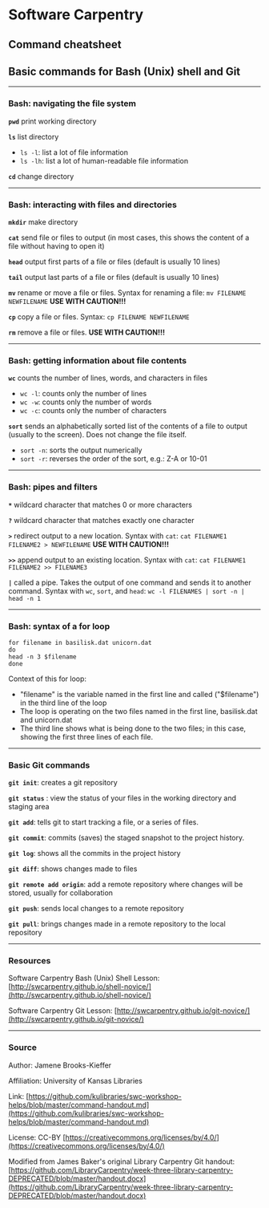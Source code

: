 # Software Carpentry

## Command cheatsheet
## Basic commands for Bash (Unix) shell and Git

---

### Bash: navigating the file system

**`pwd`** print working directory

**`ls`** list directory

- `ls -l`: list a lot of file information
- `ls -lh`: list a lot of human-readable file information

**`cd`** change directory

---

### Bash: interacting with files and directories

**`mkdir`** make directory

**`cat`** send file or files to output (in most cases, this shows the content of a file without having to open it)

**`head`** output first parts of a file or files (default is usually 10 lines)

**`tail`** output last parts of a file or files (default is usually 10 lines)

**`mv`** rename or move a file or files. Syntax for renaming a file: `mv FILENAME NEWFILENAME`  **USE WITH CAUTION!!!**

**`cp`** copy a file or files. Syntax: `cp FILENAME NEWFILENAME`

**`rm`** remove a file or files. **USE WITH CAUTION!!!**

---

### Bash: getting information about file contents

**`wc`** counts the number of lines, words, and characters in files

- `wc -l`: counts only the number of lines
- `wc -w`: counts only the number of words
- `wc -c`: counts only the number of characters

**`sort`** sends an alphabetically sorted list of the contents of a file to output (usually to the screen). Does not change the file itself.

- `sort -n`: sorts the output numerically
- `sort -r`: reverses the order of the sort, e.g.: Z-A or 10-01

---

### Bash: pipes and filters

**`*`** wildcard character that matches 0 or more characters

**`?`** wildcard character that matches exactly one character

**`>`** redirect output to a new location. Syntax with `cat`: `cat FILENAME1 FILENAME2 > NEWFILENAME`  **USE WITH CAUTION!!!**

**`>>`** append output to an existing location. Syntax with `cat`: `cat FILENAME1 FILENAME2 >> FILENAME3`

**`|`** called a pipe. Takes the output of one command and sends it to another command. Syntax with `wc`, `sort`, and `head`: `wc -l FILENAMES | sort -n | head -n 1`

---

### Bash: syntax of a for loop

	for filename in basilisk.dat unicorn.dat
	do
	head -n 3 $filename
	done

Context of this for loop:
- "filename" is the variable named in the first line and called ("$filename") in the third line of the loop
- The loop is operating on the two files named in the first line, basilisk.dat and unicorn.dat
- The third line shows what is being done to the two files; in this case, showing the first three lines of each file.	

---

### Basic Git commands 

**`git init`**: creates a git repository

**`git status`** : view the status of your files in the working directory and staging area

**`git add`**: tells git to start tracking a file, or a series of files. 

**`git commit`**: commits (saves) the staged snapshot to the project history. 

**`git log`**: shows all the commits in the project history

**`git diff`**: shows changes made to files

**`git remote add origin`**: add a remote repository where changes will be stored, usually for collaboration

**`git push`**: sends local changes to a remote repository

**`git pull`**: brings changes made in a remote repository to the local repository 

---

### Resources

Software Carpentry Bash (Unix) Shell Lesson: [http://swcarpentry.github.io/shell-novice/](http://swcarpentry.github.io/shell-novice/)

Software Carpentry Git Lesson: [http://swcarpentry.github.io/git-novice/](http://swcarpentry.github.io/git-novice/)

---

### Source 
Author: Jamene Brooks-Kieffer

Affiliation: University of Kansas Libraries

Link: [https://github.com/kulibraries/swc-workshop-helps/blob/master/command-handout.md](https://github.com/kulibraries/swc-workshop-helps/blob/master/command-handout.md)

License: CC-BY [https://creativecommons.org/licenses/by/4.0/](https://creativecommons.org/licenses/by/4.0/)

Modified from James Baker's original Library Carpentry Git handout:
[https://github.com/LibraryCarpentry/week-three-library-carpentry-DEPRECATED/blob/master/handout.docx](https://github.com/LibraryCarpentry/week-three-library-carpentry-DEPRECATED/blob/master/handout.docx)

